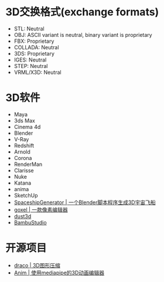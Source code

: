 
# 3D交换格式(exchange formats)

- STL:	Neutral
- OBJ:	ASCII variant is neutral, binary variant is proprietary
- FBX:	Proprietary
- COLLADA:	Neutral
- 3DS:	Proprietary
- IGES:	Neutral
- STEP:	Neutral
- VRML/X3D:	Neutral

# 3D软件
- Maya
- 3ds Max
- Cinema 4d
- Blender
- V-Ray
- Redshift
- Arnold
- Corona
- RenderMan
- Clarisse
- Nuke
- Katana
- anima
- SketchUp
- [SpaceshipGenerator | 一个Blender脚本程序生成3D宇宙飞船](https://github.com/a1studmuffin/SpaceshipGenerator)
- [goxel | 一款像素编辑器](https://github.com/guillaumechereau/goxel)
- [dust3d](https://github.com/huxingyi/dust3d)
- [BambuStudio](https://github.com/bambulab/BambuStudio)
# 开源项目
- [draco | 3D图形压缩](https://github.com/google/draco)
- [Anim | 使用mediapipe的3D动画编辑器](https://github.com/Nor-s/Anim)

